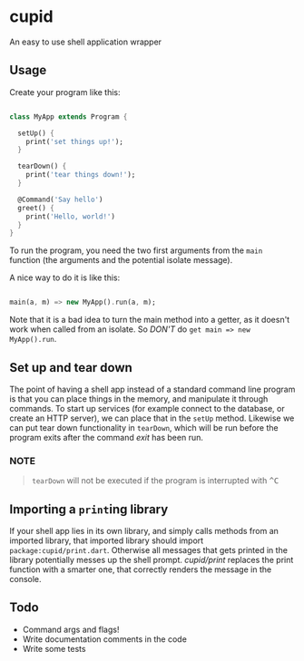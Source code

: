 # cupid

An easy to use shell application wrapper

## Usage

Create your program like this:

```dart

class MyApp extends Program {

  setUp() {
    print('set things up!');
  }

  tearDown() {
    print('tear things down!');
  }

  @Command('Say hello')
  greet() {
    print('Hello, world!')
  }
}

```

To run the program, you need the two first arguments from the `main` function 
(the arguments and the potential isolate message).

A nice way to do it is like this:

```dart

main(a, m) => new MyApp().run(a, m);

```

Note that it is a bad idea to turn the main method into a getter, as it doesn't
work when called from an isolate. So *DON'T* do `get main => new MyApp().run`.

## Set up and tear down

The point of having a shell app instead of a standard command line program is that you
can place things in the memory, and manipulate it through commands. To start up services
(for example connect to the database, or create an HTTP server), we can place that in the
`setUp` method. Likewise we can put tear down functionality in `tearDown`, which will be run
before the program exits after the command *exit* has been run.

### NOTE

> `tearDown` will not be executed if the program is interrupted with <kbd>^</kbd><kbd>C</kbd>

## Importing a `print`ing library

If your shell app lies in its own library, and simply calls methods from an imported library,
that imported library should import `package:cupid/print.dart`. Otherwise all messages that
gets printed in the library potentially messes up the shell prompt. *cupid/print* replaces the
print function with a smarter one, that correctly renders the message in the console.

## Todo

* Command args and flags!
* Write documentation comments in the code
* Write some tests